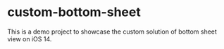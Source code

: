 # custom-bottom-sheet

This is a demo project to showcase the custom solution of bottom sheet view on iOS 14.
